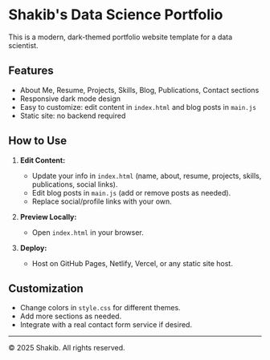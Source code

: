 # Shakib's Data Science Portfolio

This is a modern, dark-themed portfolio website template for a data scientist.

## Features

- About Me, Resume, Projects, Skills, Blog, Publications, Contact sections
- Responsive dark mode design
- Easy to customize: edit content in `index.html` and blog posts in `main.js`
- Static site: no backend required

## How to Use

1. **Edit Content:**  
   - Update your info in `index.html` (name, about, resume, projects, skills, publications, social links).
   - Edit blog posts in `main.js` (add or remove posts as needed).
   - Replace social/profile links with your own.

2. **Preview Locally:**  
   - Open `index.html` in your browser.

3. **Deploy:**  
   - Host on GitHub Pages, Netlify, Vercel, or any static site host.

## Customization

- Change colors in `style.css` for different themes.
- Add more sections as needed.
- Integrate with a real contact form service if desired.

---

© 2025 Shakib. All rights reserved.
